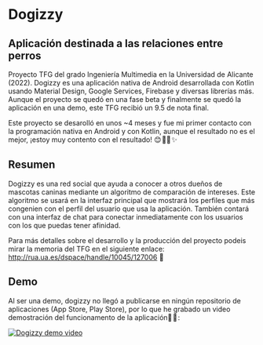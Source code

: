 # Dogizzy

## Aplicación destinada a las relaciones entre perros

Proyecto TFG del grado Ingeniería Multimedia en la Universidad de Alicante (2022). Dogizzy es una aplicación nativa de Android desarrollada con Kotlin usando Material Design, Google Services, Firebase y diversas librerías más. Aunque el proyecto se quedó en una fase beta y finalmente se quedó la aplicación en una demo, este TFG recibió un 9.5 de nota final.

Este proyecto se desarolló en unos ~4 meses y fue mi primer contacto con la programación nativa en Android y con Kotlin, aunque el resultado no es el mejor, ¡estoy muy contento con el resultado! 😊 🐕‍🦺 ✨

## Resumen

Dogizzy es una red social que ayuda a conocer a otros dueños de mascotas caninas mediante un algoritmo de comparación de intereses. Este algoritmo se usará en la interfaz principal que mostrará los perfiles que más congenien con el perfil del usuario que usa la aplicación. También contará con una interfaz de chat para conectar inmediatamente con los usuarios con los que puedas tener afinidad.

Para más detalles sobre el desarrollo y la producción del proyecto podeis mirar la memoria del TFG en el siguiente enlace: http://rua.ua.es/dspace/handle/10045/127006 📜

## Demo

Al ser una demo, dogizzy no llegó a publicarse en ningún repositorio de aplicaciones (App Store, Play Store), por lo que he grabado un video demostración del funcionamento de la aplicación📱 🎥 :

[![Dogizzy demo video](https://imgur.com/a/nVjzzyd)](https://youtu.be/cAsmXtMCg1I)
